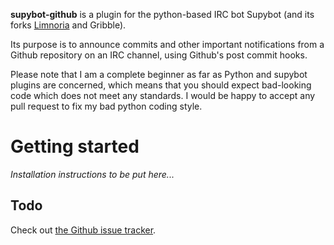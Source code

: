 **supybot-github** is a plugin for the python-based IRC bot Supybot (and its forks [Limnoria](https://github.com/ProgVal/Limnoria) and Gribble).

Its purpose is to announce commits and other important notifications from
a Github repository on an IRC channel, using Github's post commit hooks.

Please note that I am a complete beginner as far as Python and supybot plugins
are concerned, which means that you should expect bad-looking code which does
not meet any standards. I would be happy to accept any pull request to fix
my bad python coding style.

Getting started
==============
*Installation instructions to be put here...*

Todo
----
Check out [the Github issue tracker](https://github.com/kongr45gpen/supybot-github/issues?state=open).
